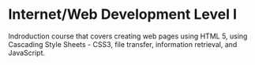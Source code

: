 # Internet/Web Development Level I

Indroduction course that covers creating web pages using HTML 5, using Cascading Style Sheets - CSS3, file transfer, information retrieval, and JavaScript.
